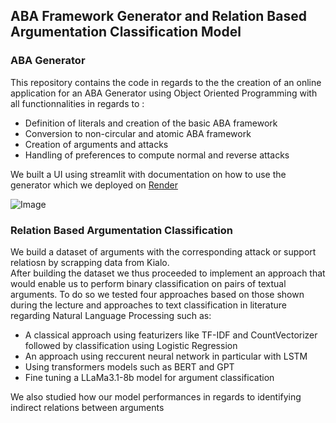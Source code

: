 ## ABA Framework Generator and Relation Based Argumentation Classification Model

### ABA Generator
This repository contains the code in regards to the the creation of an online application for an ABA Generator using Object Oriented Programming with all functionnalities in regards to :
- Definition of literals and creation of the basic ABA framework
- Conversion to non-circular and atomic ABA framework
- Creation of arguments and attacks
- Handling of preferences to compute normal and reverse attacks

We built a UI using streamlit with documentation on how to use the generator which we deployed on [Render](https://aba-generator-is8i.onrender.com/)

![Image](https://i.ibb.co/fGjgy4Q/image.png)

### Relation Based Argumentation Classification
We build a dataset of arguments with the corresponding attack or support relatiosn by scrapping data from Kialo.<br/>
After building the dataset we thus proceeded to implement an approach that would enable us to perform binary classification on pairs of textual arguments. To do so we tested four approaches based on those shown during the lecture and approaches to text classification in literature regarding Natural Language Processing such as:

- A classical approach using featurizers like TF-IDF and CountVectorizer followed by classification using Logistic Regression
- An approach using reccurent neural network in particular with LSTM
- Using transformers models such as BERT and GPT
- Fine tuning a LLaMa3.1-8b model for argument classification

We also studied how our model performances in regards to identifying indirect relations between arguments
